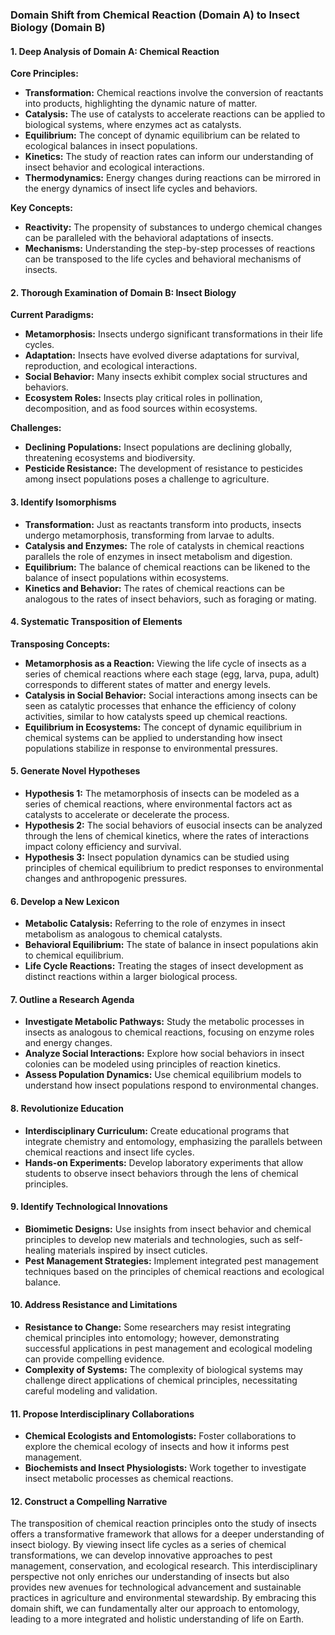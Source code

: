 ### Domain Shift from Chemical Reaction (Domain A) to Insect Biology (Domain B)

#### 1. Deep Analysis of Domain A: Chemical Reaction
**Core Principles:**
- **Transformation:** Chemical reactions involve the conversion of reactants into products, highlighting the dynamic nature of matter.
- **Catalysis:** The use of catalysts to accelerate reactions can be applied to biological systems, where enzymes act as catalysts.
- **Equilibrium:** The concept of dynamic equilibrium can be related to ecological balances in insect populations.
- **Kinetics:** The study of reaction rates can inform our understanding of insect behavior and ecological interactions.
- **Thermodynamics:** Energy changes during reactions can be mirrored in the energy dynamics of insect life cycles and behaviors.

**Key Concepts:**
- **Reactivity:** The propensity of substances to undergo chemical changes can be paralleled with the behavioral adaptations of insects.
- **Mechanisms:** Understanding the step-by-step processes of reactions can be transposed to the life cycles and behavioral mechanisms of insects.

#### 2. Thorough Examination of Domain B: Insect Biology
**Current Paradigms:**
- **Metamorphosis:** Insects undergo significant transformations in their life cycles.
- **Adaptation:** Insects have evolved diverse adaptations for survival, reproduction, and ecological interactions.
- **Social Behavior:** Many insects exhibit complex social structures and behaviors.
- **Ecosystem Roles:** Insects play critical roles in pollination, decomposition, and as food sources within ecosystems.

**Challenges:**
- **Declining Populations:** Insect populations are declining globally, threatening ecosystems and biodiversity.
- **Pesticide Resistance:** The development of resistance to pesticides among insect populations poses a challenge to agriculture.

#### 3. Identify Isomorphisms
- **Transformation:** Just as reactants transform into products, insects undergo metamorphosis, transforming from larvae to adults.
- **Catalysis and Enzymes:** The role of catalysts in chemical reactions parallels the role of enzymes in insect metabolism and digestion.
- **Equilibrium:** The balance of chemical reactions can be likened to the balance of insect populations within ecosystems.
- **Kinetics and Behavior:** The rates of chemical reactions can be analogous to the rates of insect behaviors, such as foraging or mating.

#### 4. Systematic Transposition of Elements
**Transposing Concepts:**
- **Metamorphosis as a Reaction:** Viewing the life cycle of insects as a series of chemical reactions where each stage (egg, larva, pupa, adult) corresponds to different states of matter and energy levels.
- **Catalysis in Social Behavior:** Social interactions among insects can be seen as catalytic processes that enhance the efficiency of colony activities, similar to how catalysts speed up chemical reactions.
- **Equilibrium in Ecosystems:** The concept of dynamic equilibrium in chemical systems can be applied to understanding how insect populations stabilize in response to environmental pressures.

#### 5. Generate Novel Hypotheses
- **Hypothesis 1:** The metamorphosis of insects can be modeled as a series of chemical reactions, where environmental factors act as catalysts to accelerate or decelerate the process.
- **Hypothesis 2:** The social behaviors of eusocial insects can be analyzed through the lens of chemical kinetics, where the rates of interactions impact colony efficiency and survival.
- **Hypothesis 3:** Insect population dynamics can be studied using principles of chemical equilibrium to predict responses to environmental changes and anthropogenic pressures.

#### 6. Develop a New Lexicon
- **Metabolic Catalysis:** Referring to the role of enzymes in insect metabolism as analogous to chemical catalysts.
- **Behavioral Equilibrium:** The state of balance in insect populations akin to chemical equilibrium.
- **Life Cycle Reactions:** Treating the stages of insect development as distinct reactions within a larger biological process.

#### 7. Outline a Research Agenda
- **Investigate Metabolic Pathways:** Study the metabolic processes in insects as analogous to chemical reactions, focusing on enzyme roles and energy changes.
- **Analyze Social Interactions:** Explore how social behaviors in insect colonies can be modeled using principles of reaction kinetics.
- **Assess Population Dynamics:** Use chemical equilibrium models to understand how insect populations respond to environmental changes.

#### 8. Revolutionize Education
- **Interdisciplinary Curriculum:** Create educational programs that integrate chemistry and entomology, emphasizing the parallels between chemical reactions and insect life cycles.
- **Hands-on Experiments:** Develop laboratory experiments that allow students to observe insect behaviors through the lens of chemical principles.

#### 9. Identify Technological Innovations
- **Biomimetic Designs:** Use insights from insect behavior and chemical principles to develop new materials and technologies, such as self-healing materials inspired by insect cuticles.
- **Pest Management Strategies:** Implement integrated pest management techniques based on the principles of chemical reactions and ecological balance.

#### 10. Address Resistance and Limitations
- **Resistance to Change:** Some researchers may resist integrating chemical principles into entomology; however, demonstrating successful applications in pest management and ecological modeling can provide compelling evidence.
- **Complexity of Systems:** The complexity of biological systems may challenge direct applications of chemical principles, necessitating careful modeling and validation.

#### 11. Propose Interdisciplinary Collaborations
- **Chemical Ecologists and Entomologists:** Foster collaborations to explore the chemical ecology of insects and how it informs pest management.
- **Biochemists and Insect Physiologists:** Work together to investigate insect metabolic processes as chemical reactions.

#### 12. Construct a Compelling Narrative
The transposition of chemical reaction principles onto the study of insects offers a transformative framework that allows for a deeper understanding of insect biology. By viewing insect life cycles as a series of chemical transformations, we can develop innovative approaches to pest management, conservation, and ecological research. This interdisciplinary perspective not only enriches our understanding of insects but also provides new avenues for technological advancement and sustainable practices in agriculture and environmental stewardship. By embracing this domain shift, we can fundamentally alter our approach to entomology, leading to a more integrated and holistic understanding of life on Earth.